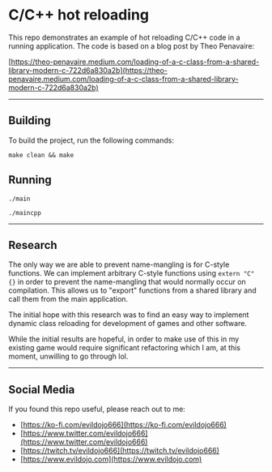 # C/C++ hot reloading

This repo demonstrates an example of hot reloading C/C++ code in a running application. The code is based on a blog post by Theo Penavaire:

[https://theo-penavaire.medium.com/loading-of-a-c-class-from-a-shared-library-modern-c-722d6a830a2b](https://theo-penavaire.medium.com/loading-of-a-c-class-from-a-shared-library-modern-c-722d6a830a2b)

-----

## Building

To build the project, run the following commands:

```
make clean && make
```

## Running

```
./main
```

```
./maincpp
```

-----

## Research

The only way we are able to prevent name-mangling is for C-style functions. We can implement arbitrary C-style functions using `extern "C" {}` in order to prevent the name-mangling that would normally occur on compilation. This allows us to "export" functions from a shared library and call them from the main application.

The initial hope with this research was to find an easy way to implement dynamic class reloading for development of games and other software.

While the initial results are hopeful, in order to make use of this in my existing game would require significant refactoring which I am, at this moment, unwilling to go through lol.

-----

## Social Media

If you found this repo useful, please reach out to me:

- [https://ko-fi.com/evildojo666](https://ko-fi.com/evildojo666)
- [https://www.twitter.com/evildojo666](https://www.twitter.com/evildojo666)
- [https://twitch.tv/evildojo666](https://twitch.tv/evildojo666)
- [https://www.evildojo.com](https://www.evildojo.com)

